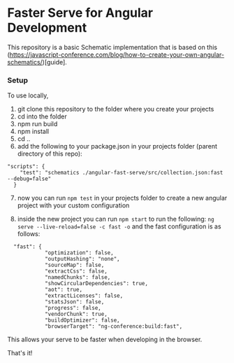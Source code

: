 # Faster Serve for Angular Development

This repository is a basic Schematic implementation that is based on this (https://javascript-conference.com/blog/how-to-create-your-own-angular-schematics/)[guide].

### Setup

To use locally,

1. git clone this repository to the folder where you create your projects
2. cd into the folder
3. npm run build
4. npm install
5. cd ..
6. add the following to your package.json in your projects folder (parent directory of this repo):
```
"scripts": {
    "test": "schematics ./angular-fast-serve/src/collection.json:fast --debug=false"
  }
```

7. now you can run `npm test` in your projects folder to create a new angular project with your custom configuration

8. inside the new project you can run `npm start` to run the following:
`ng serve --live-reload=false -c fast -o`
and the fast configuration is as follows:
```
  "fast": {
            "optimization": false,
            "outputHashing": "none",
            "sourceMap": false,
            "extractCss": false,
            "namedChunks": false,
            "showCircularDependencies": true,
            "aot": true,
            "extractLicenses": false,
            "statsJson": false,
            "progress": false,
            "vendorChunk": true,
            "buildOptimizer": false,
            "browserTarget": "ng-conference:build:fast",
```

This allows your serve to be faster when developing in the browser.



That's it!
 